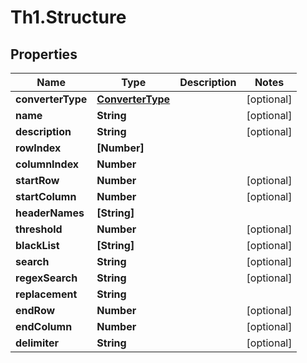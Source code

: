 # Th1.Structure

## Properties

Name | Type | Description | Notes
------------ | ------------- | ------------- | -------------
**converterType** | [**ConverterType**](ConverterType.md) |  | [optional] 
**name** | **String** |  | [optional] 
**description** | **String** |  | [optional] 
**rowIndex** | **[Number]** |  | 
**columnIndex** | **Number** |  | 
**startRow** | **Number** |  | [optional] 
**startColumn** | **Number** |  | [optional] 
**headerNames** | **[String]** |  | 
**threshold** | **Number** |  | [optional] 
**blackList** | **[String]** |  | [optional] 
**search** | **String** |  | [optional] 
**regexSearch** | **String** |  | [optional] 
**replacement** | **String** |  | 
**endRow** | **Number** |  | [optional] 
**endColumn** | **Number** |  | [optional] 
**delimiter** | **String** |  | [optional] 


